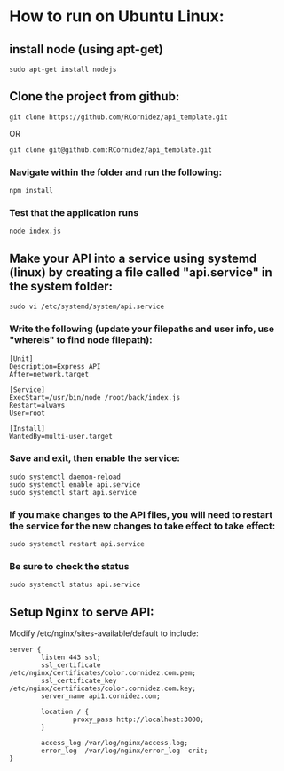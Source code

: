 # How to run on Ubuntu Linux:

## install node (using apt-get)
```
sudo apt-get install nodejs
```

## Clone the project from github:

```
git clone https://github.com/RCornidez/api_template.git
```
OR

```
git clone git@github.com:RCornidez/api_template.git
```

### Navigate within the folder and run the following:
```
npm install
```
### Test that the application runs
```
node index.js
```


## Make your API into a service using systemd (linux) by creating a file called "api.service" in the system folder:

```	
sudo vi /etc/systemd/system/api.service
```

### Write the following (update your filepaths and user info, use "whereis" to find node filepath):

```
[Unit]
Description=Express API
After=network.target

[Service]
ExecStart=/usr/bin/node /root/back/index.js
Restart=always
User=root

[Install]
WantedBy=multi-user.target
```
		
### Save and exit, then enable the service:

```
sudo systemctl daemon-reload
sudo systemctl enable api.service		
sudo systemctl start api.service
```



### If you make changes to the API files, you will need to restart the service for the new changes to take effect to take effect:
```
sudo systemctl restart api.service
```

### Be sure to check the status
```
sudo systemctl status api.service
```

## Setup Nginx to serve API:

Modify /etc/nginx/sites-available/default to include:
```
server {
        listen 443 ssl;
        ssl_certificate /etc/nginx/certificates/color.cornidez.com.pem;
        ssl_certificate_key /etc/nginx/certificates/color.cornidez.com.key;
        server_name api1.cornidez.com;

        location / {
                proxy_pass http://localhost:3000;
        }

        access_log /var/log/nginx/access.log;
        error_log  /var/log/nginx/error_log  crit;
}
```

